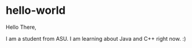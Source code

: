 # hello-world

Hello There,

I am a student from ASU. I am learning about Java and C++ right now. :)
